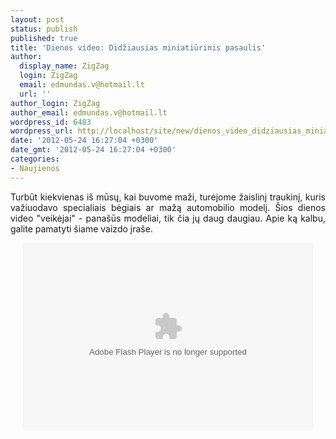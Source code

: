 ```yaml
---
layout: post
status: publish
published: true
title: 'Dienos video: Didžiausias miniatiūrinis pasaulis'
author:
  display_name: ZigZag
  login: ZigZag
  email: edmundas.v@hotmail.lt
  url: ''
author_login: ZigZag
author_email: edmundas.v@hotmail.lt
wordpress_id: 6483
wordpress_url: http://localhost/site/new/dienos_video_didziausias_miniatiurinis_pasaulis/
date: '2012-05-24 16:27:04 +0300'
date_gmt: '2012-05-24 16:27:04 +0300'
categories:
- Naujienos
---
```

<p style="text-align: justify; ">
	Turbūt kiekvienas i&scaron; mūsų, kai buvome maži, turėjome žaislinį traukinį, kuris važiuodavo specialiais bėgiais ar mažą automobilio modelį. &Scaron;ios dienos video &quot;veikėjai&quot; - pana&scaron;ūs modeliai, tik čia jų daug daugiau. Apie ką kalbu, galite pamatyti &scaron;iame vaizdo įra&scaron;e.</p>
<p style="text-align: center; ">
	<object alt="The World&quot;s Largest Model Train Set in http://www.break.com/" classid="clsid:D27CDB6E-AE6D-11cf-96B8-444553540000" height="300" id="2243606" type="application/x-shockwave-flash" width="464"><param name="allowFullScreen" value="true" /><param name="flashvars" value="playerversion=12" /><param name="movie" value="http://embed.break.com/MjI0MzYwNg==/ai/0/zi/0/ds/1/st/embed" /><param name="allowScriptAccess" value="always" /><embed allowfullscreen="true" allowscriptaccess="always" flashvars="playerversion=12" height="300" src="http://embed.break.com/MjI0MzYwNg==/ai/0/zi/0/ds/1/st/embed" type="application/x-shockwave-flash" width="464"></embed></object><br />
	<font size="1"><br />
	</font></p>
